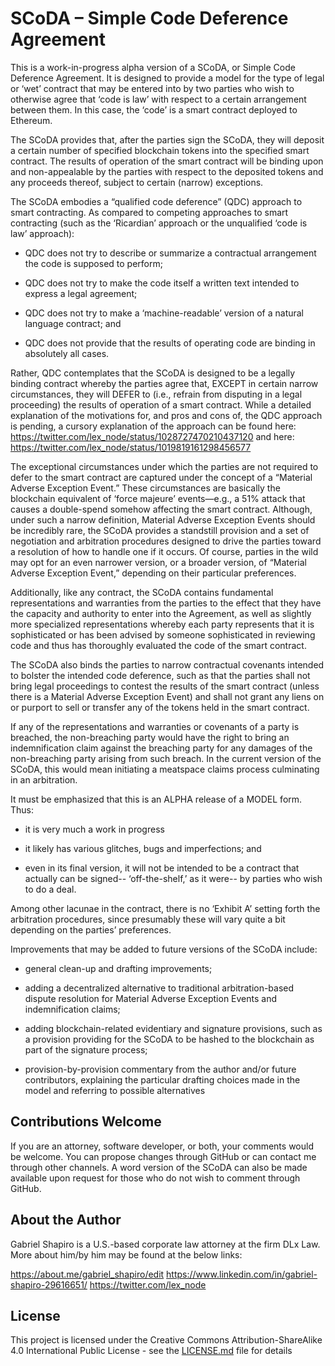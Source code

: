 # SCoDA – Simple Code Deference Agreement

This is a work-in-progress alpha version of a SCoDA, or Simple Code Deference Agreement. It is designed to provide a model for the type of legal or ‘wet’ contract that may be entered into by two parties who wish to otherwise agree that ‘code is law’ with respect to a certain arrangement between them. In this case, the ‘code’ is a smart contract deployed to Ethereum. 

The SCoDA provides that, after the parties sign the SCoDA, they will deposit a certain number of specified blockchain tokens into the specified smart contract. The results of operation of the smart contract will be binding upon and non-appealable by the parties with respect to the deposited tokens and any proceeds thereof, subject to certain (narrow) exceptions. 

The SCoDA embodies a “qualified code deference” (QDC) approach to smart contracting. As compared to competing approaches to smart contracting (such as the ‘Ricardian’ approach or the unqualified ‘code is law’ approach): 

* QDC does not try to describe or summarize a contractual arrangement the code is supposed to perform;

* QDC does not try to make the code itself a written text intended to express a legal agreement; 

* QDC does not try to make a ‘machine-readable’ version of a natural language contract; and 

* QDC does not provide that the results of operating code are binding in absolutely all cases.

Rather, QDC contemplates that the SCoDA is designed to be a legally binding contract whereby the parties agree that, EXCEPT in certain narrow circumstances, they will DEFER to (i.e., refrain from disputing in a legal proceeding) the results of operation of a smart contract. While a detailed explanation of the motivations for, and pros and cons of, the QDC approach is pending, a cursory explanation of the approach can be found here: https://twitter.com/lex_node/status/1028727470210437120 and here: https://twitter.com/lex_node/status/1019819161298456577

The exceptional circumstances under which the parties are not required to defer to the smart contract are captured under the concept of a “Material Adverse Exception Event.” These circumstances are basically the blockchain equivalent of ‘force majeure’ events—e.g., a 51% attack that causes a double-spend somehow affecting the smart contract. Although, under such a narrow definition, Material Adverse Exception Events should be incredibly rare, the SCoDA provides a standstill provision and a set of negotiation and arbitration procedures designed to drive the parties toward a resolution of how to handle one if it occurs. Of course, parties in the wild may opt for an even narrower version, or a broader version, of “Material Adverse Exception Event,” depending on their particular preferences.

Additionally, like any contract, the SCoDA contains fundamental representations and warranties from the parties to the effect that they have the capacity and authority to enter into the Agreement, as well as slightly more specialized representations whereby each party represents that it is sophisticated or has been advised by someone sophisticated in reviewing code and thus has thoroughly evaluated the code of the smart contract. 

The SCoDA also binds the parties to narrow contractual covenants intended to bolster the intended code deference, such as that the parties shall not bring legal proceedings to contest the results of the smart contract (unless there is a Material Adverse Exception Event) and shall not grant any liens on or purport to sell or transfer any of the tokens held in the smart contract. 

If any of the representations and warranties or covenants of a party is breached, the non-breaching party would have the right to bring an indemnification claim against the breaching party for any damages of the non-breaching party arising from such breach. In the current version of the SCoDA, this would mean initiating a meatspace claims process culminating in an arbitration. 

It must be emphasized that this is an ALPHA release of a MODEL form. Thus: 

* it is very much a work in progress

* it likely has various glitches, bugs and imperfections; and 

* even in its final version, it will not be intended to be a contract that actually can be signed-- ‘off-the-shelf,’ as it were-- by parties who wish to do a deal. 

Among other lacunae in the contract, there is no ‘Exhibit A’ setting forth the arbitration procedures, since presumably these will vary quite a bit depending on the parties’ preferences. 

Improvements that may be added to future versions of the SCoDA include: 

* general clean-up and drafting improvements;

* adding a decentralized alternative to traditional arbitration-based dispute resolution for Material Adverse Exception Events and indemnification claims;

* adding blockchain-related evidentiary and signature provisions, such as a provision providing for the SCoDA to be hashed to the blockchain as part of the signature process; 

* provision-by-provision commentary from the author and/or future contributors, explaining the particular drafting choices made in the model and referring to possible alternatives 

## Contributions Welcome

If you are an attorney, software developer, or both, your comments would be welcome. You can propose changes through GitHub or can contact me through other channels. A word version of the SCoDA can also be made available upon request for those who do not wish to comment through GitHub. 

## About the Author

Gabriel Shapiro is a U.S.-based corporate law attorney at the firm DLx Law. More about him/by him may be found at the below links: 

https://about.me/gabriel_shapiro/edit
https://www.linkedin.com/in/gabriel-shapiro-29616651/
https://twitter.com/lex_node


## License

This project is licensed under the Creative Commons Attribution-ShareAlike 4.0 International Public License - see the [LICENSE.md](LICENSE.md) file for details

